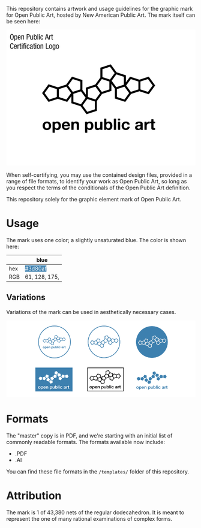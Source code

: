 This repository contains artwork and usage guidelines for the graphic mark for Open Public Art,  hosted by New American Public Art. The mark itself can be seen here:

![example mark](artwork/example.png)

When self-certifying, you may use the contained design files, provided in a range of file formats, to identify your work as Open Public Art, so long as you respect the terms of the conditionals of the Open Public Art definition.

This repository solely for the graphic element mark of Open Public Art.

# Usage

The mark uses one color; a slightly unsaturated blue. The color is shown here:

|      | blue             |
|------|------------------|
| hex  | <span style="color: white; background: #3d80af;">#3d80af</span> | <span style="color: white; background: #3d80af;">#3d80af</span> |
| RGB  | 61, 128, 175,   |



## Variations

Variations of the mark can be used in aesthetically necessary cases.

![variations](artwork/variations.png)


# Formats

The "master" copy is in PDF, and we're starting with an initial list of commonly readable formats. The formats available now include:

- .PDF
- .AI

You can find these file formats in the `/templates/` folder of this repository.

# Attribution

The mark is 1 of 43,380 nets of the regular dodecahedron. It is meant to represent the one of many rational examinations of complex forms.
